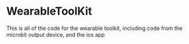 # WearableToolKit
This is all of the code for the wearable toolkit, including code from the microbit output device, and the ios app
